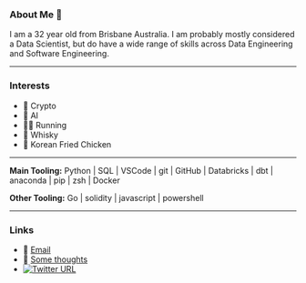 ### About Me 👋

I am a 32 year old from Brisbane Australia. I am probably mostly considered a Data Scientist, but do have a wide range of skills across Data Engineering and Software Engineering. 

---
### Interests
- 💸 Crypto
- 🤖 AI
- 🏃‍♂️ Running
- 🥃 Whisky 
- 🐔 Korean Fried Chicken

---
**Main Tooling:** Python | SQL | VSCode | git | GitHub | Databricks | dbt | anaconda | pip | zsh | Docker

**Other Tooling:** Go | solidity | javascript | powershell 

---
### Links
- 📧 [Email](mailto:Rhian.McClelland@Outlook.com)
- 📓 [Some thoughts](https://gandalfsdad.github.io/)
- [![Twitter URL](https://img.shields.io/twitter/url/https/twitter.com/chainedgandalf.svg?style=social&label=Follow%20%40chainedgandalf)](https://twitter.com/chainedgandalf)
